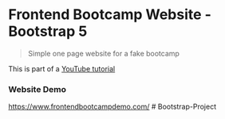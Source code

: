 # Frontend Bootcamp Website - Bootstrap 5

> Simple one page website for a fake bootcamp

This is part of a [YouTube tutorial](https://www.youtube.com/watch?v=4sosXZsdy-s&t=186s)

### Website Demo
https://www.frontendbootcampdemo.com/
#   B o o t s t r a p - P r o j e c t  
 